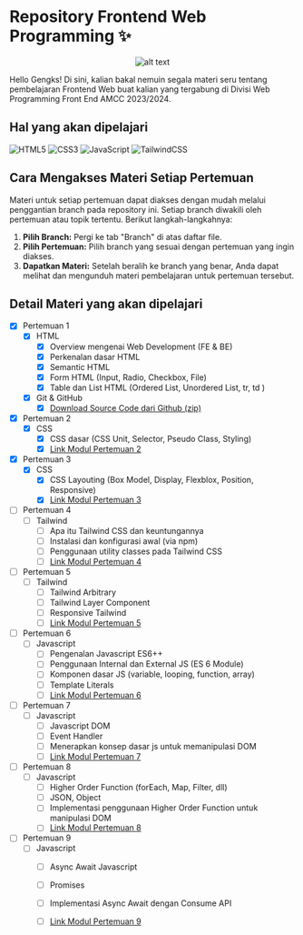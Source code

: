 # Repository Frontend Web Programming ✨

<center>
  
![alt text](https://c.tenor.com/oifgBY6atjsAAAAC/tenor.gif)

</center>

Hello Gengks! Di sini, kalian bakal nemuin segala materi seru tentang pembelajaran Frontend Web buat kalian yang tergabung di Divisi Web Programming Front End AMCC 2023/2024.

## Hal yang akan dipelajari
![HTML5](https://img.shields.io/badge/html5-%23E34F26.svg?style=for-the-badge&logo=html5&logoColor=white)
![CSS3](https://img.shields.io/badge/css3-%231572B6.svg?style=for-the-badge&logo=css3&logoColor=white)
![JavaScript](https://img.shields.io/badge/javascript-%23323330.svg?style=for-the-badge&logo=javascript&logoColor=%23F7DF1E)
![TailwindCSS](https://img.shields.io/badge/tailwindcss-%2338B2AC.svg?style=for-the-badge&logo=tailwind-css&logoColor=white)


## Cara Mengakses Materi Setiap Pertemuan

Materi untuk setiap pertemuan dapat diakses dengan mudah melalui penggantian branch pada repository ini. Setiap branch diwakili oleh pertemuan atau topik tertentu. Berikut langkah-langkahnya:

1. **Pilih Branch:** Pergi ke tab "Branch" di atas daftar file.
2. **Pilih Pertemuan:** Pilih branch yang sesuai dengan pertemuan yang ingin diakses.
3. **Dapatkan Materi:** Setelah beralih ke branch yang benar, Anda dapat melihat dan mengunduh materi pembelajaran untuk pertemuan tersebut.

## Detail Materi yang akan dipelajari
- [x] Pertemuan 1
    - [x] HTML
        - [x] Overview mengenai Web Development (FE & BE)
        - [x] Perkenalan dasar HTML
        - [x] Semantic HTML
        - [x] Form HTML (Input, Radio, Checkbox, File)
        - [x] Table dan List HTML (Ordered List, Unordered List, tr, td )
    - [x] Git & GitHub
        - [x] [Download Source Code dari Github (zip)](link_modul_pertemuan1)

- [x] Pertemuan 2
    - [x] CSS
        - [x] CSS dasar (CSS Unit, Selector, Pseudo Class, Styling)
        - [x] [Link Modul Pertemuan 2](link_modul_pertemuan2)

- [x] Pertemuan 3
    - [x] CSS
        - [x] CSS Layouting (Box Model, Display, Flexblox, Position, Responsive)
        - [x] [Link Modul Pertemuan 3](link_modul_pertemuan3)

- [ ] Pertemuan 4
    - [ ] Tailwind
        - [ ] Apa itu Tailwind CSS dan keuntungannya 
        - [ ] Instalasi dan konfigurasi awal (via npm)
        - [ ] Penggunaan utility classes pada Tailwind CSS
        - [ ] [Link Modul Pertemuan 4](link_modul_pertemuan4)

- [ ] Pertemuan 5
    - [ ] Tailwind
        - [ ] Tailwind Arbitrary 
        - [ ] Tailwind Layer Component
        - [ ] Responsive Tailwind
        - [ ] [Link Modul Pertemuan 5](link_modul_pertemuan5)

- [ ] Pertemuan 6
    - [ ] Javascript
        - [ ] Pengenalan Javascript ES6++ 
        - [ ] Penggunaan Internal dan External JS (ES 6 Module) 
        - [ ] Komponen dasar JS (variable, looping, function, array) 
        - [ ] Template Literals
        - [ ] [Link Modul Pertemuan 6](link_modul_pertemuan6)

- [ ] Pertemuan 7
    - [ ] Javascript
        - [ ] Javascript DOM
        - [ ] Event Handler
        - [ ] Menerapkan konsep dasar js untuk memanipulasi DOM
        - [ ] [Link Modul Pertemuan 7](link_modul_pertemuan7)

- [ ] Pertemuan 8
    - [ ] Javascript
        - [ ] Higher Order Function (forEach, Map, Filter, dll)
        - [ ] JSON, Object
        - [ ] Implementasi penggunaan Higher Order Function untuk manipulasi DOM
        - [ ] [Link Modul Pertemuan 8](link_modul_pertemuan8)

- [ ] Pertemuan 9
    - [ ] Javascript
        - [ ] Async Await Javascript
        - [ ] Promises
        - [ ] Implementasi Async Await dengan Consume API
        - [ ] [Link Modul Pertemuan 9](link_modul_pertemuan9)

